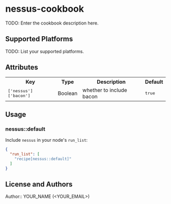 # nessus-cookbook

TODO: Enter the cookbook description here.

## Supported Platforms

TODO: List your supported platforms.

## Attributes

<table>
  <tr>
    <th>Key</th>
    <th>Type</th>
    <th>Description</th>
    <th>Default</th>
  </tr>
  <tr>
    <td><tt>['nessus']['bacon']</tt></td>
    <td>Boolean</td>
    <td>whether to include bacon</td>
    <td><tt>true</tt></td>
  </tr>
</table>

## Usage

### nessus::default

Include `nessus` in your node's `run_list`:

```json
{
  "run_list": [
    "recipe[nessus::default]"
  ]
}
```

## License and Authors

Author:: YOUR_NAME (<YOUR_EMAIL>)
